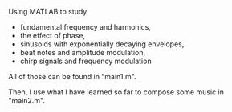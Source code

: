 Using MATLAB to study
- fundamental frequency and harmonics,
- the effect of phase,
- sinusoids with exponentially decaying envelopes,
- beat notes and amplitude modulation,
- chirp signals and frequency modulation

All of those can be found in "main1.m". 

Then, I use what I have learned so far to compose some music in "main2.m".
